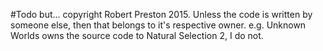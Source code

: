 #Todo
but... copyright Robert Preston 2015.
Unless the code is written by someone else, then that belongs to it's respective owner.
e.g. Unknown Worlds owns the source code to Natural Selection 2, I do not.